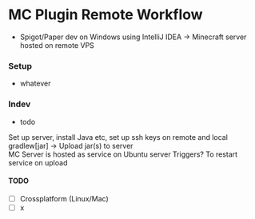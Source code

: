 # MC Plugin Remote Workflow

- Spigot/Paper dev on Windows using IntelliJ IDEA -> Minecraft server hosted on remote VPS  

### Setup 
- whatever  

### Indev  
- todo

Set up server, install Java etc, set up ssh keys on remote and local
gradlew[jar] -> Upload jar(s) to server  
MC Server is hosted as service on Ubuntu server
Triggers? To restart service on upload



#### TODO 
- [ ] Crossplatform (Linux/Mac)  
- [ ] x